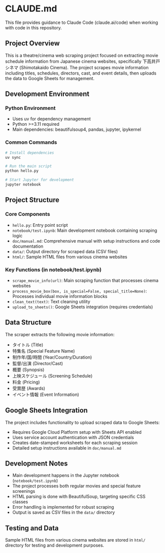 # CLAUDE.md

This file provides guidance to Claude Code (claude.ai/code) when working with code in this repository.

## Project Overview

This is a theatre/cinema web scraping project focused on extracting movie schedule information from Japanese cinema websites, specifically 下高井戸シネマ (Shimotakaido Cinema). The project scrapes movie information including titles, schedules, directors, cast, and event details, then uploads the data to Google Sheets for management.

## Development Environment

### Python Environment
- Uses uv for dependency management
- Python >=3.11 required
- Main dependencies: beautifulsoup4, pandas, jupyter, ipykernel

### Common Commands
```bash
# Install dependencies
uv sync

# Run the main script
python hello.py

# Start Jupyter for development
jupyter notebook
```

## Project Structure

### Core Components
- `hello.py`: Entry point script
- `notebook/test.ipynb`: Main development notebook containing scraping logic
- `doc/manual.md`: Comprehensive manual with setup instructions and code documentation
- `data/`: Output directory for scraped data (CSV files)
- `html/`: Sample HTML files from various cinema websites

### Key Functions (in notebook/test.ipynb)
- `scrape_movie_info(url)`: Main scraping function that processes cinema websites
- `process_movie_box(box, is_special=False, special_title=None)`: Processes individual movie information blocks
- `clean_text(text)`: Text cleaning utility
- `upload_to_sheets()`: Google Sheets integration (requires credentials)

## Data Structure

The scraper extracts the following movie information:
- タイトル (Title)
- 特集名 (Special Feature Name)
- 制作年/国/時間 (Year/Country/Duration)
- 監督/出演 (Director/Cast)
- 概要 (Synopsis)
- 上映スケジュール (Screening Schedule)
- 料金 (Pricing)
- 受賞歴 (Awards)
- イベント情報 (Event Information)

## Google Sheets Integration

The project includes functionality to upload scraped data to Google Sheets:
- Requires Google Cloud Platform setup with Sheets API enabled
- Uses service account authentication with JSON credentials
- Creates date-stamped worksheets for each scraping session
- Detailed setup instructions available in `doc/manual.md`

## Development Notes

- Main development happens in the Jupyter notebook (`notebook/test.ipynb`)
- The project processes both regular movies and special feature screenings
- HTML parsing is done with BeautifulSoup, targeting specific CSS classes
- Error handling is implemented for robust scraping
- Output is saved as CSV files in the `data/` directory

## Testing and Data

Sample HTML files from various cinema websites are stored in `html/` directory for testing and development purposes.